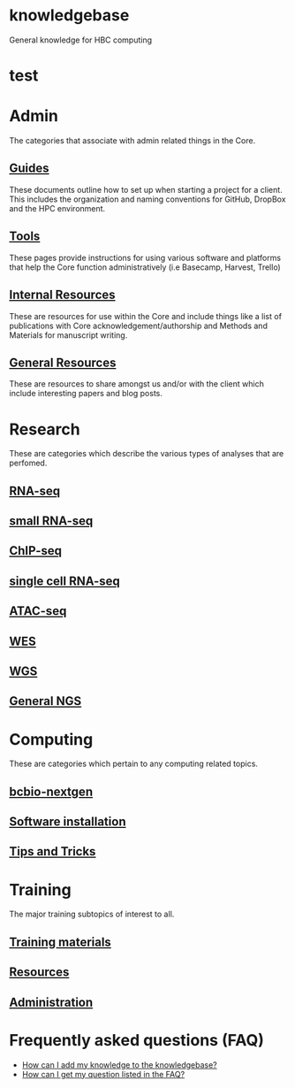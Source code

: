 # knowledgebase
General knowledge for HBC computing

# test

# Admin

The categories that associate with admin related things in the Core.

## [Guides](./admin/guides)
These documents outline how to set up when starting a project for a client. This includes the organization and naming conventions for GitHub, DropBox and the HPC environment.

## [Tools](./admin/tools)
These pages provide instructions for using various software and platforms that help the Core function administratively (i.e Basecamp, Harvest, Trello) 	 	

## [Internal Resources](./admin/internal_resources)
These are resources for use within the Core and include things like a list of publications with Core acknowledgement/authorship and Methods and Materials for manuscript writing.

## [General Resources](./admin/general_resources)
These are resources to share amongst us and/or with the client which include interesting papers and blog posts.


# Research

These are categories which describe the various types of analyses that are perfomed.

## [RNA-seq](./research/rnaseq)
## [small RNA-seq](./research/smallrna)
## [ChIP-seq](./research/chipseq)
## [single cell RNA-seq](./research/scrnaseq)
## [ATAC-seq](./research/atacseq)
## [WES](./research/wes)
## [WGS](./research/wgs)
## [General NGS](./research/general_ngs)

# Computing

These are categories which pertain to any computing related topics.

## [bcbio-nextgen](./computing/bcbio)
## [Software installation](./computing/software_installation)
## [Tips and Tricks](./computing/tips_tricks)


# Training

The major training subtopics of interest to all.

## [Training materials](./training/admin)
## [Resources](./training/materials)
## [Administration](./training/resources)

# Frequently asked questions (FAQ)
 * [How can I add my knowledge to the knowledgebase?](./faq/contributing_to_knowledgebase.md)
 * [How can I get my question listed in the FAQ?](./faq/FAQ_contributions.md)
